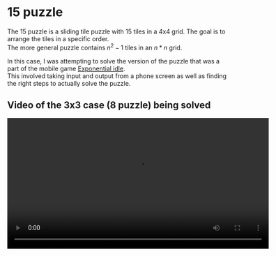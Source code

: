 # 15 puzzle

The 15 puzzle is a sliding tile puzzle with 15 tiles in a 4x4 grid. The goal is to arrange the tiles in a specific order.\
The more general puzzle contains $n^2 - 1$ tiles in an $n*n$ grid.

In this case, I was attempting to solve the version of the puzzle that was a part of the mobile game [Exponential idle](https://conicgames.github.io/exponentialidle/index.html).\
This involved taking input and output from a phone screen as well as finding the right steps to actually solve the puzzle.

## Video of the 3x3 case (8 puzzle) being solved
<video src='assets/3x3.gif' width='600'>

## Video of the 5x5 case (24 puzzle) being solved
<video src='assets/5x5.gif' width='600'>
